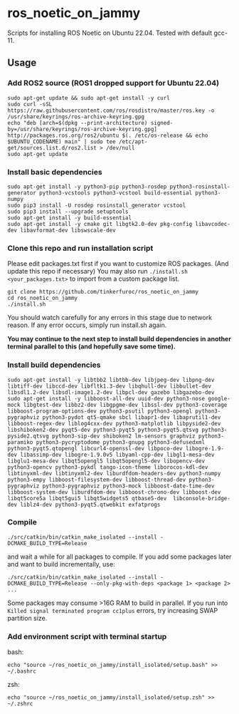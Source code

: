 # ros_noetic_on_jammy
Scripts for installing ROS Noetic on Ubuntu 22.04. Tested with default gcc-11.

## Usage
### Add ROS2 source (ROS1 dropped support for Ubuntu 22.04)
```
sudo apt-get update && sudo apt-get install -y curl
sudo curl -sSL https://raw.githubusercontent.com/ros/rosdistro/master/ros.key -o /usr/share/keyrings/ros-archive-keyring.gpg
echo "deb [arch=$(dpkg --print-architecture) signed-by=/usr/share/keyrings/ros-archive-keyring.gpg] http://packages.ros.org/ros2/ubuntu $(. /etc/os-release && echo $UBUNTU_CODENAME) main" | sudo tee /etc/apt-get/sources.list.d/ros2.list > /dev/null
sudo apt-get update
```
### Install basic dependencies
```
sudo apt-get install -y python3-pip python3-rosdep python3-rosinstall-generator python3-vcstools python3-vcstool build-essential python3-numpy
sudo pip3 install -U rosdep rosinstall_generator vcstool
sudo pip3 install --upgrade setuptools
sudo apt-get install -y build-essential
sudo apt-get install -y cmake git libgtk2.0-dev pkg-config libavcodec-dev libavformat-dev libswscale-dev
```
### Clone this repo and run installation script
Please edit packages.txt first if you want to customize ROS packages. (And update this repo if necessary) You may also run `./install.sh <your_packages.txt>` to import from a custom package list.
```
git clone https://github.com/tinkerfuroc/ros_noetic_on_jammy
cd ros_noetic_on_jammy
./install.sh
```
You should watch carefully for any errors in this stage due to network reason. If any error occurs, simply run install.sh again.

**You may continue to the next step to install build dependencies in another terminal parallel to this (and hopefully save some time).**
### Install build dependencies
```
sudo apt-get install -y libtbb2 libtbb-dev libjpeg-dev libpng-dev libtiff-dev libccd-dev libfltk1.3-dev libqhull-dev libbullet-dev libsdl1.2-dev libsdl-image1.2-dev libpcl-dev gazebo libgazebo-dev
sudo apt-get install -y libboost-all-dev uuid-dev python3-nose google-mock libgtest-dev libbz2-dev libgpgme-dev libssl-dev python3-coverage libboost-program-options-dev python3-psutil python3-opengl python3-pygraphviz python3-pydot qt5-qmake sbcl libapr1-dev libaprutil1-dev libboost-regex-dev liblog4cxx-dev python3-matplotlib libpyside2-dev libshiboken2-dev pyqt5-dev python3-pyqt5 python3-pyqt5.qtsvg python3-pyside2.qtsvg python3-sip-dev shiboken2 lm-sensors graphviz python3-paramiko python3-pycryptodome python3-gnupg python3-defusedxml python3-pyqt5.qtopengl libcurl4-openssl-dev libpoco-dev libogre-1.9-dev libassimp-dev libogre-1.9.0v5 libyaml-cpp-dev libgl1-mesa-dev libglu1-mesa-dev libqt5opengl5 libqt5opengl5-dev libopencv-dev python3-opencv python3-pykdl tango-icon-theme liborocos-kdl-dev libtinyxml-dev libtinyxml2-dev liburdfdom-headers-dev python3-numpy python3-empy libboost-filesystem-dev libboost-thread-dev python3-pygraphviz python3-pygraphviz python3-mock libboost-date-time-dev libboost-system-dev liburdfdom-dev libboost-chrono-dev libboost-dev libqt5core5a libqt5gui5 libqt5widgets5 qtbase5-dev  libconsole-bridge-dev liblz4-dev python3-pyqt5.qtwebkit exfatprogs
```
### Compile
```
./src/catkin/bin/catkin_make_isolated --install -DCMAKE_BUILD_TYPE=Release
```
and wait a while for all packages to compile. If you add some packages later and want to build incrementally, use:
```
./src/catkin/bin/catkin_make_isolated --install -DCMAKE_BUILD_TYPE=Release --only-pkg-with-deps <package 1> <package 2> ...
```
Some packages may consume >16G RAM to build in parallel. If you run into `Killed signal terminated program cc1plus` errors, try increasing SWAP partition size.
### Add environment script with terminal startup
bash:
```
echo "source ~/ros_noetic_on_jammy/install_isolated/setup.bash" >> ~/.bashrc
```
zsh:
```
echo "source ~/ros_noetic_on_jammy/install_isolated/setup.zsh" >> ~/.zshrc
```
